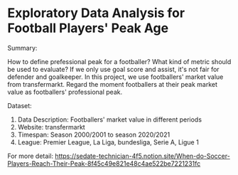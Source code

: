 # Exploratory Data Analysis for Football Players' Peak Age

Summary:

How to define prefessional peak for a footballer?
What kind of metric should be used to evaluate?
If we only use goal score and assist, it's not fair for defender and goalkeeper. 
In this project, we use footballers' market value from transfermarkt.
Regard the moment footballers at their peak market value as footballers' professional peak.

Dataset: 
1. Data Description: Footballers' market value in different periods
2. Website: transfermarkt
3. Timespan: Season 2000/2001 to season 2020/2021
4. League: Premier League, La Liga, bundesliga, Serie A, Ligue 1

For more detail: https://sedate-technician-4f5.notion.site/When-do-Soccer-Players-Reach-Their-Peak-8f45c49e821e48c4ae522be7221231fc
